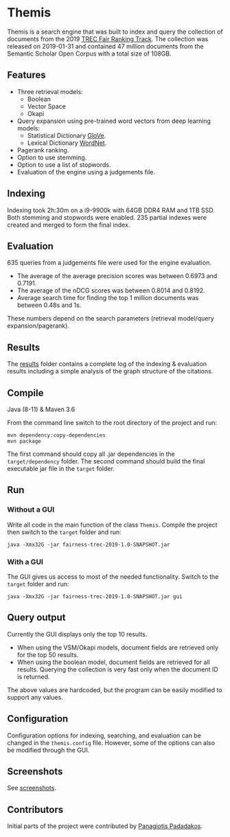 # Themis

Themis is a search engine that was built to index and query the collection of documents from the 2019 [TREC Fair Ranking Track](https://fair-trec.github.io/). The collection was released on 2019-01-31 and contained 47 million documents from the Semantic Scholar Open Corpus with a total size of 108GB.

## Features

* Three retrieval models:
  * Boolean
  * Vector Space
  * Okapi
* Query expansion using pre-trained word vectors from deep learning models:
  * Statistical Dictionary [GloVe](https://nlp.stanford.edu/projects/glove/).
  * Lexical Dictionary [WordNet](https://wordnet.princeton.edu/).
* Pagerank ranking.
* Option to use stemming.
* Option to use a list of stopwords.
* Evaluation of the engine using a judgements file.

## Indexing

Indexing took 2h:30m on a i9-9900k with 64GB DDR4 RAM and 1TB SSD. Both stemming and stopwords were enabled. 235 partial indexes were created and merged to form the final index.

## Evaluation

635 queries from a judgements file were used for the engine evaluation.

* The average of the average precision scores was between 0.6973 and 0.7191.
* The average of the nDCG scores was between 0.8014 and 0.8192.
* Average search time for finding the top 1 million documents was between 0.48s and 1s.

These numbers depend on the search parameters (retrieval model/query expansion/pagerank).

## Results

The [results](results/) folder contains a complete log of the indexing & evaluation results including a simple analysis of the graph structure of the citations.

## Compile

Java (8-11) & Maven 3.6

From the command line switch to the root directory of the project and run:

    mvn dependency:copy-dependencies
    mvn package

The first command should copy all .jar dependencies in the `target/dependency` folder. The second command should build the final executable jar file in the `target` folder.

## Run

### Without a GUI

Write all code in the main function of the class `Themis`. Compile the project then switch to the `target` folder and run:

    java -Xmx32G -jar fairness-trec-2019-1.0-SNAPSHOT.jar

### With a GUI

The GUI gives us access to most of the needed functionality. Switch to the `target` folder and run:

    java -Xmx32G -jar fairness-trec-2019-1.0-SNAPSHOT.jar gui

## Query output

Currently the GUI displays only the top 10 results.

* When using the VSM/Okapi models, document fields are retrieved only for the top 50 results.
* When using the boolean model, document fields are retrieved for all results. Querying the collection is very fast only when the document ID is returned.

The above values are hardcoded, but the program can be easily modified to support any values.

## Configuration

Configuration options for indexing, searching, and evaluation can be changed in the `themis.config` file. However, some of the options can also be modified through the GUI.

## Screenshots

See [screenshots](screenshots/).

## Contributors

Initial parts of the project were contributed by [Panagiotis Padadakos](https://github.com/papadako).
